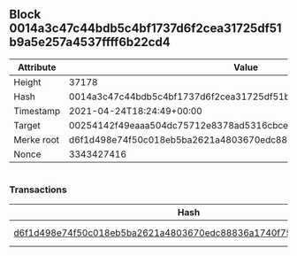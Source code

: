 ## Block 0014a3c47c44bdb5c4bf1737d6f2cea31725df51b9a5e257a4537ffff6b22cd4

Attribute | Value
--- | ---
Height | 37178
Hash | 0014a3c47c44bdb5c4bf1737d6f2cea31725df51b9a5e257a4537ffff6b22cd4
Timestamp | 2021-04-24T18:24:49+00:00
Target | 00254142f49eaaa504dc75712e8378ad5316cbcead634704b3734b6271167cc4
Merke root | d6f1d498e74f50c018eb5ba2621a4803670edc88836a1740f752784ec3b0a785
Nonce | 3343427416

```

```

### Transactions

Hash | Amount
--- | ---
[d6f1d498e74f50c018eb5ba2621a4803670edc88836a1740f752784ec3b0a785](d6f1d498e74f50c018eb5ba2621a4803670edc88836a1740f752784ec3b0a785.md) | 10.00000000 SKEPTI 
